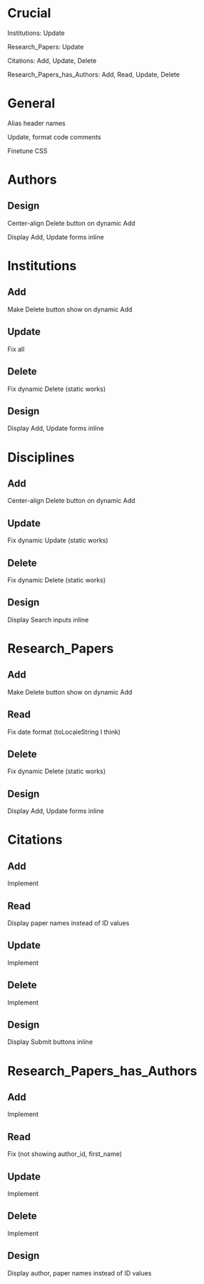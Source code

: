 # Crucial
Institutions: Update

Research_Papers: Update

Citations: Add, Update, Delete

Research_Papers_has_Authors: Add, Read, Update, Delete

# General
Alias header names

Update, format code comments

Finetune CSS

# Authors
## Design
Center-align Delete button on dynamic Add

Display Add, Update forms inline

# Institutions
## Add
Make Delete button show on dynamic Add
## Update
Fix all
## Delete
Fix dynamic Delete (static works)

## Design
Display Add, Update forms inline

# Disciplines
## Add
Center-align Delete button on dynamic Add
## Update
Fix dynamic Update (static works)
## Delete
Fix dynamic Delete (static works)

## Design
Display Search inputs inline

# Research_Papers
## Add
Make Delete button show on dynamic Add
## Read
Fix date format (toLocaleString I think)
## Delete
Fix dynamic Delete (static works)

## Design
Display Add, Update forms inline

# Citations
## Add
Implement
## Read
Display paper names instead of ID values
## Update
Implement
## Delete
Implement

## Design
Display Submit buttons inline

# Research_Papers_has_Authors
## Add
Implement
## Read
Fix (not showing author_id, first_name)
## Update
Implement
## Delete
Implement

## Design
Display author, paper names instead of ID values

